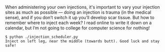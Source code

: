 When administering your own injections, it's important to vary your injection
sites as much as possible — doing an injection is trauma (in the medical
sense), and if you don’t switch it up you’ll develop scar tissue. But how to
remember where to inject each week? I read online to write it down on a
calendar, but I’m not going to college for computer science for nothing!

    $ python ./injection_scheduler.py
    Inject on left leg, near the middle (towards butt). Good luck and stay
    safe!
